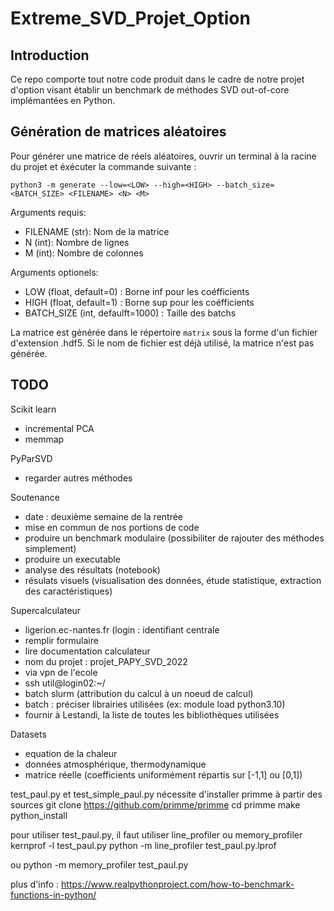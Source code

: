 # Extreme_SVD_Projet_Option

## Introduction

Ce repo comporte tout notre code produit dans le cadre de notre projet d'option visant établir un benchmark de méthodes SVD out-of-core implémantées en Python.

## Génération de matrices aléatoires

Pour générer une matrice de réels aléatoires, ouvrir un terminal à la racine du projet et éxécuter la commande suivante :

```
python3 -m generate --low=<LOW> --high=<HIGH> --batch_size=<BATCH_SIZE> <FILENAME> <N> <M>
```
Arguments requis:
- FILENAME (str): Nom de la matrice
- N (int): Nombre de lignes
- M (int): Nombre de colonnes

Arguments optionels:
- LOW (float, default=0) : Borne inf pour les coéfficients
- HIGH (float, default=1) : Borne sup pour les coéfficients
- BATCH_SIZE (int, defaulft=1000) : Taille des batchs 

La matrice est générée dans le répertoire ```matrix``` sous la forme d'un fichier d'extension .hdf5. Si le nom de fichier est déjà utilisé, la matrice n'est pas générée.


## TODO 

Scikit learn
- incremental PCA
- memmap

PyParSVD
- regarder autres méthodes

Soutenance
- date : deuxième semaine de la rentrée
- mise en commun de nos portions de code
- produire un benchmark modulaire (possibiliter de rajouter des méthodes simplement)
- produire un executable
- analyse des résultats (notebook)
- résulats visuels (visualisation des données, étude statistique, extraction des caractéristiques)

Supercalculateur
- ligerion.ec-nantes.fr (login : identifiant centrale
- remplir formulaire
- lire documentation calculateur
- nom du projet : projet_PAPY_SVD_2022
- via vpn de l'ecole
- ssh util@login02:~/
- batch slurm (attribution du calcul à un noeud de calcul)
- batch : préciser librairies utilisées (ex: module load python3.10)
- fournir à Lestandi, la liste de toutes les bibliothèques utilisées

Datasets
- equation de la chaleur
- données atmosphérique, thermodynamique
- matrice réelle (coefficients uniformément répartis sur [-1,1] ou [0,1])

test_paul.py et test_simple_paul.py nécessite d'installer primme à partir des sources
git clone https://github.com/primme/primme
cd primme
make python_install

pour utiliser test_paul.py, il faut utiliser line_profiler ou memory_profiler
kernprof -l test_paul.py
python -m line_profiler test_paul.py.lprof

ou 
python -m memory_profiler test_paul.py

plus d'info :
https://www.realpythonproject.com/how-to-benchmark-functions-in-python/

